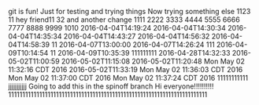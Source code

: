 git is fun!
Just for testing and trying things
Now trying something else
1123
11
hey friend11
32
and another change
1111
2222
3333
4444
5555
6666
7777
8888
9999
1010
2016-04-04T14:19:24
2016-04-04T14:30:34
2016-04-04T14:35:34
2016-04-04T14:43:27
2016-04-04T14:56:32
2016-04-04T14:58:39
11
2016-04-07T13:00:00
2016-04-07T14:26:24
111
2016-04-09T10:14:54
11
2016-04-09T10:35:39
111111111
2016-04-28T14:32:33
2016-05-02T11:00:59
2016-05-02T11:15:08
2016-05-02T11:20:48
Mon May 02 11:32:16 CDT 2016
2016-05-02T11:33:19
Mon May 02 11:36:03 CDT 2016
Mon May 02 11:37:00 CDT 2016
Mon May 02 11:37:24 CDT 2016
11111111111
jjjjjjjjjjj
Going to add this in the spinoff branch
Hi everyone!!!!!!!!!!
11111111111111111111111111111111111111111111111111111111111111111111111